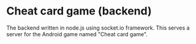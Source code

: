 Cheat card game (backend)
=============================

The backend written in node.js using socket.io framework. This serves a server for the Android game named "Cheat card game".
